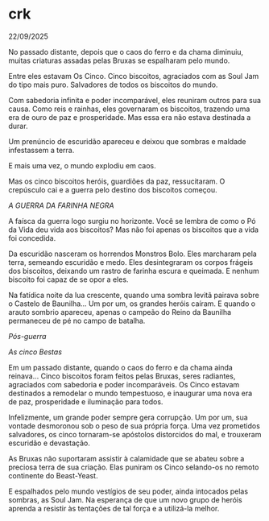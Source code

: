# crk


22/09/2025

No passado distante, depois que o caos do ferro e da chama diminuiu, muitas criaturas assadas pelas Bruxas se espalharam pelo mundo.

Entre eles estavam Os Cinco.
Cinco biscoitos, agraciados com as Soul Jam do tipo mais puro. Salvadores de todos os biscoitos do mundo.

Com sabedoria infinita e poder incomparável, eles reuniram outros para sua causa. Como reis e rainhas, eles governaram os biscoitos, trazendo uma era de ouro de paz e prosperidade. 
Mas essa era não estava destinada a durar.

Um prenúncio de escuridão apareceu e deixou que sombras e maldade infestassem a terra. 

E mais uma vez, o mundo explodiu em caos.

Mas os cinco biscoitos heróis, guardiões da paz, ressucitaram. O  crepúsculo cai e a guerra pelo destino dos biscoitos começou. 





*A GUERRA DA FARINHA NEGRA*

A faísca da guerra logo surgiu no horizonte. 
Você se lembra de como o Pó da Vida deu vida aos biscoitos?
Mas não foi apenas os biscoitos que a vida foi concedida. 

Da escuridão nasceram os horrendos Monstros Bolo.
Eles marcharam pela terra, semeando escuridão e medo. Eles desintegraram os corpos frágeis dos biscoitos, deixando um rastro de farinha escura e queimada. E nenhum biscoito foi capaz de se opor a eles.

Na fatídica noite da lua crescente, quando uma sombra levitã pairava sobre o Castelo de Baunilha...
Um por um, os grandes heróis caíram. E quando o arauto sombrio apareceu, apenas o campeão do Reino da Baunilha permaneceu de pé no campo de batalha. 




*Pós-guerra*

*As cinco Bestas*

Em um passado distante, quando o caos do ferro e da chama ainda reinava...
Cinco biscoitos foram feitos pelas Bruxas, seres radiantes, agraciados com sabedoria e poder incomparáveis. 
Os Cinco estavam destinados a remodelar o mundo tempestuoso, e inaugurar uma nova era de paz, prosperidade e iluminação para todos. 

Infelizmente, um grande poder sempre gera corrupção. Um por um, sua vontade desmoronou sob o peso de sua própria força.
Uma vez prometidos salvadores, os cinco tornaram-se apóstolos distorcidos do mal, e trouxeram escuridão e devastação. 

As Bruxas não suportaram assistir à calamidade que se abateu sobre a preciosa terra de sua criação. Elas puniram os Cinco selando-os no remoto continente do Beast-Yeast.

E espalhados pelo mundo vestígios de seu poder, ainda intocados pelas sombras, as Soul Jam. Na esperança de que um novo grupo de heróis aprenda a resistir às tentações de tal força e a utilizá-la melhor.